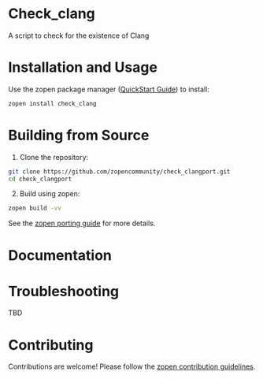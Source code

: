 # Check_clang

A script to check for the existence of Clang

# Installation and Usage

Use the zopen package manager ([QuickStart Guide](https://zopen.community/#/Guides/QuickStart)) to install:
```bash
zopen install check_clang
```

# Building from Source

1. Clone the repository:
```bash
git clone https://github.com/zopencommunity/check_clangport.git
cd check_clangport
```
2. Build using zopen:
```bash
zopen build -vv
```

See the [zopen porting guide](https://zopen.community/#/Guides/Porting) for more details.

# Documentation


# Troubleshooting
TBD

# Contributing
Contributions are welcome! Please follow the [zopen contribution guidelines](https://github.com/zopencommunity/meta/blob/main/CONTRIBUTING.md).
